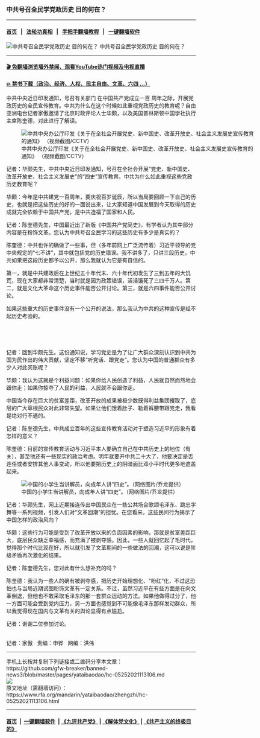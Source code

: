 ### 中共号召全民学党政历史  目的何在？
------------------------

#### [首页](https://github.com/gfw-breaker/banned-news3/blob/master/README.md) &nbsp;&nbsp;|&nbsp;&nbsp; [法轮功真相](https://github.com/begood0513/basic/blob/master/README.md)  &nbsp;&nbsp;|&nbsp;&nbsp; [手把手翻墙教程](https://github.com/gfw-breaker/guides/wiki)  &nbsp;&nbsp;|&nbsp;&nbsp; [一键翻墙软件](https://github.com/gfw-breaker/nogfw/blob/master/README.md)  



<div id="headerimg">
 <img alt="中共号召全民学党政历史  目的何在？" src="https://www.rfa.org/mandarin/yataibaodao/zhengzhi/hc-05252021113106.html/@@images/e2f1777d-a33e-4f4b-82d3-57a2e3463e51.jpeg" title="中共号召全民学党政历史  目的何在？"/>
 <span class="lead_image_caption">
  中共号召全民学党政历史  目的何在？
 </span>
 <!-- zoomattribute -->
</div>

<hr/>


#### [ 🎬  免翻墙浏览墙外禁闻、观看YouTube热门视频及电视直播](https://github.com/gfw-breaker/HelloWorld)

#### [ 💥  禁书下载（政治、经济、人权、民主自由、文革、六四 ...）](https://github.com/gfw-breaker/books/blob/master/README.md)

<div id="storytext">
 <p>
 </p>
 <p>
  中共中央近日印发通知，号召有关部门
  <span>
   在中国共产党成立一百
  </span>
  <span>
  </span>
  <span>
   周年之际，开展党政历史的全民宣传教育。中共为什么在这个时候如此重视党政历史的教育呢？自由亚洲电台记者家傲邀请了北京时政评论人士华颇，以及美国普林斯顿中国学社执行主席陈奎德，对此进行了解读。
  </span>
 </p>
 <p>
  <span>
   <figure class="image-richtext image-inline captioned" style="width:620px;">
    <img alt="中共中央办公厅印发《关于在全社会开展党史、新中国史、改革开放史、社会主义发展史宣传教育的通知》 （视频截图/CCTV）" src="https://www.rfa.org/mandarin/yataibaodao/zhengzhi/hc-05252021113106.html/hc0525b.jpg/@@images/38e89bcd-e4f4-495b-b04c-071d03d6758c.png" title="hc0525b.jpg"/>
    <figcaption class="image-caption">
     中共中央办公厅印发《关于在全社会开展党史、新中国史、改革开放史、社会主义发展史宣传教育的通知》 （视频截图/CCTV）
    </figcaption>
    <small>
    </small>
   </figure>
  </span>
 </p>
 <p>
  <span>
   记者：华颇先生，中共中央近日印发通知，号召在全社会开展“党史、新中国史、改革开放史、社会主义发展史”的“四史”宣传教育。中共为什么如此重视这些党政历史教育呢？
  </span>
 </p>
 <p>
  <span>
   华颇：今年是中共建党一百周年，要庆祝百岁诞辰，所以当局要回顾一下自己的历史，也就是把这些历史的好的一面说出来，让大家知道中国发展到今天取得的历史成就完全依赖于中国共产党，是中共造福了国家和人民。
  </span>
 </p>
 <p>
  <span>
   记者：陈奎德先生，中国最近出了新版《中国共产党简史》，有学者认为其中部分内容是在粉饰文革。您认为中共号召全民学习的这些历史有多少是真实的？
  </span>
 </p>
 <p>
  <span>
   陈奎德：中共也许的确做了一些事，但（多年前网上广泛流传着）习近平领导的党中央规定的“七不讲”，其中就包括党的历史错误。我不讲多了，只讲三段历史。中共如果把这段历史都予以公开，那么我就认为它是有自信的。
  </span>
 </p>
 <p>
  <span>
   第一，就是中共建政后在上世纪五十年代末、六十年代初发生了三到五年的大饥荒，现在大家都非常清楚，当时就是因为政策错误，活活饿死了三四千万人。第二，就是文化大革命这个历史事件能否公开讨论。第三，就是六四事件能否公开讨论。
  </span>
 </p>
 <p>
  <span>
   如果这些重大的历史事件没有一个公开的说法，那么我认为中共的这种宣传是经不起历史考验的。
  </span>
 </p>
 <p>
  <br/>
 </p>
 <p>
  <br/>
 </p>
 <p>
  <span>
   记者：回到华颇先生。这份通知说，学习党史是为了让广大群众深刻认识到中共为国为民作出的伟大贡献，坚定不移“听党话、跟党走”。您认为中国的普通群众有多少人对此买账呢？
  </span>
 </p>
 <p>
  <span>
   华颇：我认为这就是个利益问题：如果你给人民创造了利益，人民就自然而然地会跟你走；如果你掠夺了人民的利益，人民就不会跟你走。
  </span>
 </p>
 <p>
  <span>
   中国当今存在巨大的贫富差距，改革开放的成果被极少数既得利益集团攫取了，底层的广大草根民众对此非常失望。如果让他们饿着肚子、勒着裤腰带跟党走，我看是绝对行不通的。
  </span>
 </p>
 <p>
  <span>
   记者：陈奎德先生，中共成立百年的这些宣传教育活动对于塑造习近平的形象有着怎样的意义？
  </span>
 </p>
 <p>
  <span>
   陈奎德：目前的宣传教育活动与习近平本人要确立自己在中共历史上的地位（有关），甚至他还有一些现实的政治考虑。明年就要开中共二十大了，他要决定是否连任或者安排其他人事变动，所以他要把历史上的阴暗面比邓小平时代更多地遮盖起来。
  </span>
 </p>
 <p>
  <span>
   <figure class="image-richtext image-inline captioned" style="width:640px;">
    <img alt="中国的小学生当讲解员，向成年人讲“四史”。（网络图片/乔龙提供）" src="https://www.rfa.org/mandarin/yataibaodao/zhengzhi/hc-05252021113106.html/hc0525a.jpg/@@images/d06c0fae-7611-4e24-8c09-755b5164902b.jpeg" title="hc0525a.jpg"/>
    <figcaption class="image-caption">
     中国的小学生当讲解员，向成年人讲“四史”。（网络图片/乔龙提供）
    </figcaption>
    <small>
    </small>
   </figure>
  </span>
 </p>
 <p>
  <span>
   记者：华颇先生，网上近期接连传出中国民众在一些公共场合歌颂毛泽东、跳忠字舞等一系列视频，引发人们对“文革回潮”的担忧。在您看来，这些民间行为揭示了中国怎样的政治风向？
  </span>
 </p>
 <p>
  <span>
   华颇：这些行为可能是受到了改革开放以来的负面因素的影响，那就是贫富差距巨大，底层民众缺乏幸福感，而充满了被剥夺感。因此，一些人就回忆起了毛时代，觉得那个时代比现在好，所以就引发了文革期间的一些做法的回潮，这可以说是阶级矛盾再次激化的结果。
  </span>
 </p>
 <p>
  <span>
   记者：陈奎德先生，您对此有什么想补充的吗？
  </span>
 </p>
 <p>
  <span>
   陈奎德：我认为一些人的确有被剥夺感，把历史开始理想化、“粉红”化，不过这恐怕也与当局近期试图粉饰文革有一定关系。不过，虽然习近平在有些方面是在向文革倒退，但他也不敢采取毛泽东的那一套群众运动的方法。如果他做得过分了，他一方面可能会受到党内压力，另一方面也感觉到不可能像毛泽东那样发动群众，所以我觉得现在国内与文革有关的舆论显得有点尴尬。
  </span>
 </p>
 <p>
  <span>
   记者：谢谢二位参加讨论。
  </span>
 </p>
 <p>
  <br/>
  记者：家傲   责编：申铧   网编：洪伟
 </p>
</div>

<hr/>
手机上长按并复制下列链接或二维码分享本文章：<br/>
https://github.com/gfw-breaker/banned-news3/blob/master/pages/yataibaodao/hc-05252021113106.md <br/>
<a href='https://github.com/gfw-breaker/banned-news3/blob/master/pages/yataibaodao/hc-05252021113106.md'><img src='https://github.com/gfw-breaker/banned-news3/blob/master/pages/yataibaodao/hc-05252021113106.md.png'/></a> <br/>
原文地址（需翻墙访问）：https://www.rfa.org/mandarin/yataibaodao/zhengzhi/hc-05252021113106.html


------------------------
#### [首页](https://github.com/gfw-breaker/banned-news3/blob/master/README.md) &nbsp;|&nbsp; [一键翻墙软件](https://github.com/gfw-breaker/nogfw/blob/master/README.md) &nbsp;| [《九评共产党》](https://github.com/gfw-breaker/9ping.md/blob/master/README.md#九评之一评共产党是什么) | [《解体党文化》](https://github.com/gfw-breaker/jtdwh.md/blob/master/README.md) | [《共产主义的终极目的》](https://github.com/gfw-breaker/gczydzjmd.md/blob/master/README.md)


<img src='http://gfw-breaker.win/banned-news3/pages/yataibaodao/hc-05252021113106.md' width='0px' height='0px'/>